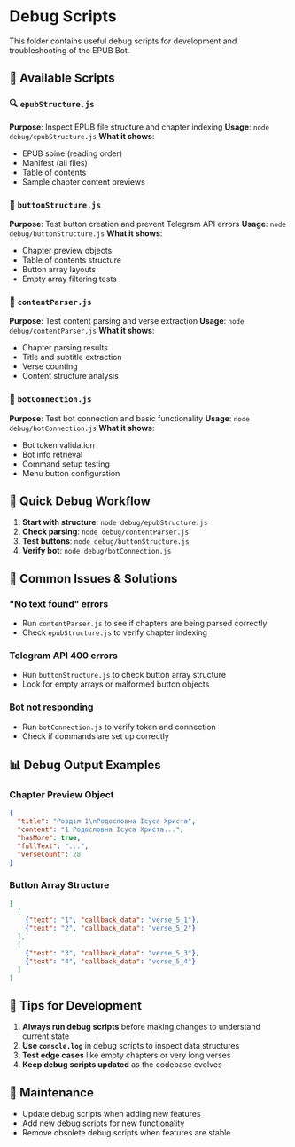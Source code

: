 # Debug Scripts

This folder contains useful debug scripts for development and troubleshooting of the EPUB Bot.

## 📁 Available Scripts

### 🔍 `epubStructure.js`
**Purpose**: Inspect EPUB file structure and chapter indexing
**Usage**: `node debug/epubStructure.js`
**What it shows**:
- EPUB spine (reading order)
- Manifest (all files)
- Table of contents
- Sample chapter content previews

### 🔘 `buttonStructure.js`
**Purpose**: Test button creation and prevent Telegram API errors
**Usage**: `node debug/buttonStructure.js`
**What it shows**:
- Chapter preview objects
- Table of contents structure
- Button array layouts
- Empty array filtering tests

### 📝 `contentParser.js`
**Purpose**: Test content parsing and verse extraction
**Usage**: `node debug/contentParser.js`
**What it shows**:
- Chapter parsing results
- Title and subtitle extraction
- Verse counting
- Content structure analysis

### 🤖 `botConnection.js`
**Purpose**: Test bot connection and basic functionality
**Usage**: `node debug/botConnection.js`
**What it shows**:
- Bot token validation
- Bot info retrieval
- Command setup testing
- Menu button configuration

## 🚀 Quick Debug Workflow

1. **Start with structure**: `node debug/epubStructure.js`
2. **Check parsing**: `node debug/contentParser.js`
3. **Test buttons**: `node debug/buttonStructure.js`
4. **Verify bot**: `node debug/botConnection.js`

## 🔧 Common Issues & Solutions

### "No text found" errors
- Run `contentParser.js` to see if chapters are being parsed correctly
- Check `epubStructure.js` to verify chapter indexing

### Telegram API 400 errors
- Run `buttonStructure.js` to check button array structure
- Look for empty arrays or malformed button objects

### Bot not responding
- Run `botConnection.js` to verify token and connection
- Check if commands are set up correctly

## 📊 Debug Output Examples

### Chapter Preview Object
```json
{
  "title": "Розділ 1\nРодословна Ісуса Христа",
  "content": "1 Родословна Ісуса Христа...",
  "hasMore": true,
  "fullText": "...",
  "verseCount": 28
}
```

### Button Array Structure
```json
[
  [
    {"text": "1", "callback_data": "verse_5_1"},
    {"text": "2", "callback_data": "verse_5_2"}
  ],
  [
    {"text": "3", "callback_data": "verse_5_3"},
    {"text": "4", "callback_data": "verse_5_4"}
  ]
]
```

## 🎯 Tips for Development

1. **Always run debug scripts** before making changes to understand current state
2. **Use `console.log`** in debug scripts to inspect data structures
3. **Test edge cases** like empty chapters or very long verses
4. **Keep debug scripts updated** as the codebase evolves

## 🔄 Maintenance

- Update debug scripts when adding new features
- Add new debug scripts for new functionality
- Remove obsolete debug scripts when features are stable
